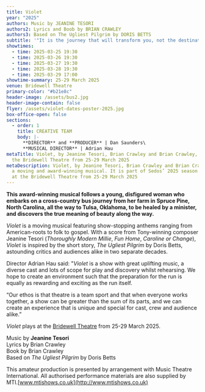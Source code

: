 ```yaml
---
title: Violet
year: "2025"
authors: Music by JEANINE TESORI
authors2: Lyrics and Boob by BRIAN CRAWLEY
authors3: Based on The Ugliest Pilgrim by DORIS BETTS
subtitle: '"It is the journey that will transform you, not the destination"'
showtimes:
  - time: 2025-03-25 19:30
  - time: 2025-03-26 19:30
  - time: 2025-03-27 19:30
  - time: 2025-03-28 19:30
  - time: 2025-03-29 17:00
showtime-summary: 25-29 March 2025
venue: Bridewell Theatre
primary-color: "#b21e8c"
header-image: /assets/bus2.jpg
header-image-contain: false
flyer: /assets/violet-dates-poster-2025.jpg
box-office-open: false
sections:
  - order: 1
    title: CREATIVE TEAM
    body: |-
      **DIRECTOR** and **PRODUCER** | Dan Saunders\
      **MUSICAL DIRECTOR** | Adrian Hau
metaTitle: Violet, by Jeanine Tesori, Brian Crawley and Brian Crawley, plays at
  the Bridewell Theatre from 25-29 March 2025
metaDescription: Violet, by Jeanine Tesori, Brian Crawley and Brian Crawley, is
  a moving and award-winning musical. It is part of Sedos’ 2025 season and plays
  at the Bridewell Theatre from 25-29 March 2025
---
```

**This award-winning musical follows a young, disfigured woman who embarks on a cross-country bus journey from her farm in Spruce Pine, North Carolina, all the way to Tulsa, Oklahoma, to be healed by a minister, and discovers the true meaning of beauty along the way.**

*Violet* is a moving musical featuring show-stopping anthems ranging from American-roots to folk to gospel. With a score from Tony-winning composer Jeanine Tesori (*Thoroughly Modern Millie*, *Fun Home*, *Caroline or Change*), *Violet* is inspired by the short story, *The Ugliest Pilgrim* by Doris Betts, astounding critics and audiences alike in two separate decades.

Director Adrian Hau said: "*Violet* is a show with great uplifting music, a diverse cast and lots of scope for play and discovery whilst rehearsing. We hope to create an environment such that the preparation for the run is equally as rewarding and exciting as the run itself. 

“Our ethos is that theatre is a team sport and that when everyone works together, a show can be greater than the sum of its parts, and we can create an experience that is unique and special for cast, crew and audience alike.”

*Violet* plays at the [Bridewell Theatre](https://www.sedos.co.uk/venues/bridewell) from 25-29 March 2025.

Music by **Jeanine Tesori**\
Lyrics by Brian Crawley\
Book by Brian Crawley\
Based on *The Ugliest Pilgrim* by Doris Betts

This amateur production is presented by arrangement with Music Theatre International. All authorised performance materials are also supplied by MTI.[www.mtishows.co.uk](http://www.mtishows.co.uk)